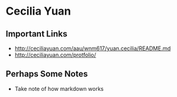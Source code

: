 # Cecilia Yuan

## Important Links

- http://ceciliayuan.com/aau/wnm617/yuan.cecilia/README.md
- http://ceciliayuan.com/protfolio/


## Perhaps Some Notes

- Take note of how markdown works
